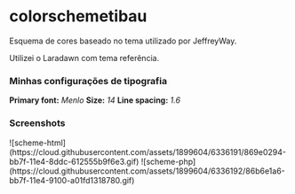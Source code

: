 # colorschemetibau
Esquema de cores baseado no tema utilizado por JeffreyWay.

Utilizei o Laradawn com tema referência.

<h3>Minhas configurações de tipografia</h3>
<strong>Primary font:</strong> <em>Menlo</em>
<strong>Size:</strong> <em>14</em>
<strong>Line spacing:</strong> <em>1.6</em>


<h3>Screenshots</h3>
![scheme-html](https://cloud.githubusercontent.com/assets/1899604/6336191/869e0294-bb7f-11e4-8ddc-612555b9f6e3.gif)
![scheme-php](https://cloud.githubusercontent.com/assets/1899604/6336192/86b6e1a6-bb7f-11e4-9100-a01fd1318780.gif)
